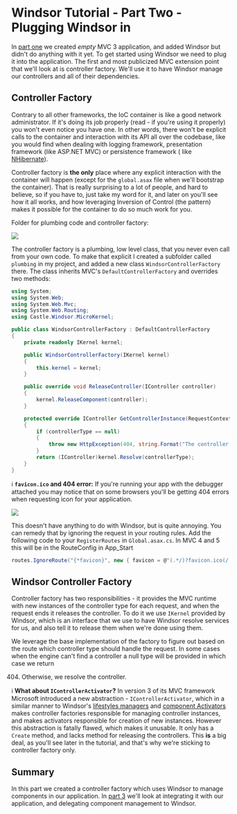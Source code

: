 # Windsor Tutorial - Part Two - Plugging Windsor in

In [part one](mvc-tutorial-part-1-getting-windsor.md) we created *empty* MVC 3 application, and added Windsor but didn't
do anything with it yet. To get started using Windsor we need to plug it into the application. The first and most
publicized MVC extension point that we'll look at is controller factory. We'll use it to have Windsor manage our
controllers and all of their dependencies.

## Controller Factory

Contrary to all other frameworks, the IoC container is like a good network administrator. If it's doing its job
properly (read - if you're using it properly) you won't even notice you have one. In other words, there won't be
explicit calls to the container and interaction with its API all over the codebase, like you would find when dealing
with logging framework, presentation framework (like ASP.NET MVC) or persistence framework (
like [NHibernate](http://nhforge.org/)).

Controller factory is **the only** place where any explicit interaction with the container will happen (except for the
`global.asax` file when we'll bootstrap the container). That is really surprising to a lot of people, and hard to
believe, so if you have to, just take my word for it, and later on you'll see how it all works, and how leveraging
Inversion of Control (the pattern) makes it possible for the container to do so much work for you.

Folder for plumbing code and controller factory:

![](images/mvc-tutorial-vs-controllerfactory-file.png)

The controller factory is a plumbing, low level class, that you never even call from your own code. To make that
explicit I created a subfolder called `plumbing` in my project, and added a new class `WindsorControllerFactory` there.
The class inherits MVC's `DefaultControllerFactory` and overrides two methods:

```csharp
using System;
using System.Web;
using System.Web.Mvc;
using System.Web.Routing;
using Castle.Windsor.MicroKernel;

public class WindsorControllerFactory : DefaultControllerFactory
{
	private readonly IKernel kernel;

	public WindsorControllerFactory(IKernel kernel)
	{
		this.kernel = kernel;
	}

	public override void ReleaseController(IController controller)
	{
		kernel.ReleaseComponent(controller);
	}

	protected override IController GetControllerInstance(RequestContext requestContext, Type controllerType)
	{
		if (controllerType == null)
		{
			throw new HttpException(404, string.Format("The controller for path '{0}' could not be found.", requestContext.HttpContext.Request.Path));
		}
		return (IController)kernel.Resolve(controllerType);
	}
}
```

:information_source: **`favicon.ico` and 404 error:** If you're running your app with the debugger attached you may
notice that on some browsers you'll be getting 404 errors when requesting icon for your application.

![](images/mvc-tutorial-vs-favicon-missing.png)

This doesn't have anything to do with Windsor, but is quite annoying. You can remedy that by ignoring the request in
your routing rules. Add the following code to your `RegisterRoutes` in `Global.asax.cs`. In MVC 4 and 5 this will be in
the RouteConfig in App_Start

```csharp
routes.IgnoreRoute("{*favicon}", new { favicon = @"(.*/)?favicon.ico(/.*)?" });
```

## Windsor Controller Factory

Controller factory has two responsibilities - it provides the MVC runtime with new instances of the controller type for
each request, and when the request ends it releases the controller. To do it we use `IKernel` provided by Windsor, which
is an interface that we use to have Windsor resolve services for us, and also tell it to release them when we're done
using them.

We leverage the base implementation of the factory to figure out based on the route which controller type should handle
the request. In some cases when the engine can't find a controller a null type will be provided in which case we return

404. Otherwise, we resolve the controller.

:information_source: **What about `IControllerActivator`?** In version 3 of its MVC framework Microsoft introduced a new
abstraction - `IControllerActivator`, which in a similar manner to Windsor's [lifestyles managers](lifestyles.md)
and [component Activators](component-activators.md) makes controller factories responsible for managing controller
instances, and makes activators responsible for creation of new instances. However this abstraction is fatally flawed,
which makes it unusable. It only has a `Create` method, and lacks method for releasing the controllers. This **is** a
big deal, as you'll see later in the tutorial, and that's why we're sticking to controller factory only.

## Summary

In this part we created a controller factory which uses Windsor to manage components in our application.
In [part 3](mvc-tutorial-part-3-writing-your-first-installer.md) we'll look at integrating it with our application, and
delegating component management to Windsor.